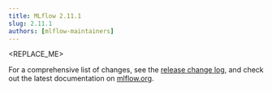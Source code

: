 ```yaml
---
title: MLflow 2.11.1
slug: 2.11.1
authors: [mlflow-maintainers]
---
```


<REPLACE_ME>

For a comprehensive list of changes, see the [release change log](https://github.com/mlflow/mlflow/releases/tag/v2.11.1), and check out the latest documentation on [mlflow.org](http://mlflow.org/).
